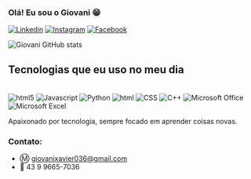 ### Olá! Eu sou o Giovani 😁


[![Linkedin](https://img.shields.io/badge/LinkedIn-0077B5?style=for-the-badge&logo=linkedin&logoColor=white)](https://www.linkedin.com/in/giovani-xavier-/)
[![Instagram](https://img.shields.io/badge/Instagram-E4405F?style=for-the-badge&logo=instagram&logoColor=white)](https://www.instagram.com/giovanixavier_/)
[![Facebook](https://img.shields.io/badge/Facebook-1877F2?style=for-the-badge&logo=facebook&logoColor=white)](https://www.facebook.com/oGiovaniXavier/)


![Giovani GitHub stats](https://github-readme-stats.vercel.app/api?username=Giovanixavier&show_icons=true&theme=radical)




## Tecnologias que eu uso no meu dia 

<div style="display: inline-block"><br/>
    <img align="center" alt="html5" src="https://img.shields.io/badge/HTML5-E34F26?style=for-the-badge&logo=html5&logoColor=white"/>
    <img align="center" alt="Javascript" src="https://img.shields.io/badge/JavaScript-323330?style=for-the-badge&logo=javascript&logoColor=F7DF1E"/>
    <img align="center" alt="Python" src="https://img.shields.io/badge/Python-14354C?style=for-the-badge&logo=python&logoColor=white"/>
    <img align="center" alt="html" src="https://img.shields.io/badge/HTML-239120?style=for-the-badge&logo=html5&logoColor=white"/>
    <img align="center" alt="CSS" src="https://img.shields.io/badge/CSS-239120?&style=for-the-badge&logo=css3&logoColor=white"/>
    <img align="center" alt="C++" src="https://img.shields.io/badge/C%2B%2B-00599C?style=for-the-badge&logo=c%2B%2B&logoColor=white"/>
    <img align="center" alt="Microsoft Office" src="https://img.shields.io/badge/Microsoft_Office-D83B01?style=for-the-badge&logo=microsoft-office&logoColor=white"/>
    <img align="center" alt="Microsoft Excel" src="https://img.shields.io/badge/Microsoft_Excel-217346?style=for-the-badge&logo=microsoft-excel&logoColor=white"/>
</div>





Apaixonado por tecnologia, sempre focado em aprender coisas novas.

### Contato:

- Ⓜ️ giovanixavier036@gmail.com 
- 📱 43 9 9665-7036
